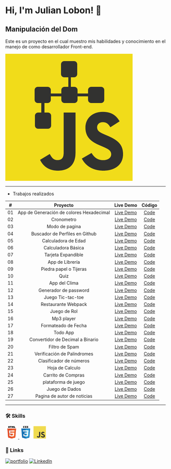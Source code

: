 # Hi, I'm Julian Lobon! 👋

## Manipulación del Dom  

Este es un proyecto en el cual muestro mis habilidades y conocimiento en el manejo de como
desarrollador Front-end.

![DOM](/img/dom.png)

---

* Trabajos realizados

|   #     |         Proyecto    |       Live Demo  | Código   |
|   :-:   |         :-:         |           :-:    |   :-:  |
|   01    | App de Generación de colores Hexadecimal | [Live Demo](https://colores-hexadecimal.vercel.app/) |[Code](https://github.com/Lobonjulian/Manipulacion-del-Dom/tree/main/Codigo%20Hexadecimal)|
|   02    | Cronometro | [Live Demo](https://cronometro-527.netlify.app/) |[Code](https://github.com/Lobonjulian/Manipulacion-del-Dom/tree/main/Cronometro) |
|   03    | Modo de pagina | [Live Demo](https://mododepagina.netlify.app/) |[Code](https://github.com/Lobonjulian/Manipulacion-del-Dom/tree/main/modo%20de%20pagina) |
|   04    | Buscador de Perfiles en Github |  [Live Demo](https://buscadordeperfilengithub.netlify.app/) |[Code](https://github.com/Lobonjulian/Manipulacion-del-Dom/tree/main/GitHub%20api)|
|   05    | Calculadora de Edad | [Live Demo](https://calculo-de-edad.netlify.app/) |[Code](https://github.com/Lobonjulian/Manipulacion-del-Dom/tree/main/calculadora%20de%20edad) |
|   06    | Calculadora Básica | [Live Demo](https://calculadora-527.netlify.app/)|[Code](https://github.com/Lobonjulian/Manipulacion-del-Dom/tree/main/Calculadora) |
|   07    | Tarjeta Expandible | [Live Demo](https://tarjeta-expandible.vercel.app/) |[Code](https://github.com/Lobonjulian/Manipulacion-del-Dom/tree/main/Tarjeta%20Expandible) |
|   08    | App de Librería    | [Live Demo](https://libreria-527.netlify.app/)  |[Code](https://github.com/Lobonjulian/Manipulacion-del-Dom/tree/main/ebook) |
|   09    | Piedra papel o Tijeras| [Live Demo](https://juego-de-piedra-papel-o-tijeras.vercel.app/)| [Code](https://github.com/Lobonjulian/Manipulacion-del-Dom/tree/main/Piedra%20papel%20O%20tijeras)|
|   10    | Quiz  | [Live Demo](https)| [Code](https://github.com/Lobonjulian/Manipulacion-del-Dom/tree/main/Quiz)|
|   11    | App del Clima| [Live Demo](https://climacol.netlify.app/) | [Code](https://github.com/Lobonjulian/Manipulacion-del-Dom/tree/main/App%20clima)|
|   12    | Generador de password| [Live Demo](https://julianlobon.netlify.app/) | [Code](https://github.com/Lobonjulian/Manipulacion-del-Dom/tree/main/Generador%20de%20password)|
|   13   |  Juego Tic-tac-toe| [Live Demo](https://tic-tac-toe-jl.netlify.app/) | [Code](https://github.com/Lobonjulian/Manipulacion-del-Dom/tree/main/Juego%20Tic%20Tac)|
|   14    |  Restaurante Webpack| [Live Demo](https://restaurante-webpack-jl.netlify.app/) | [Code](https://github.com/Lobonjulian/Manipulacion-del-Dom/tree/main/Restaurante)|
|   15    | Juego de Rol      | [Live Demo](https://juego-de-rol-jl.netlify.app/) | [Code](https://github.com/Lobonjulian/Manipulacion-del-Dom/tree/main/Juego%20de%20Rol)|
|   16    | Mp3 player | [Live Demo](https://mp3-player-jl.netlify.app/) | [Code](https://github.com/Lobonjulian/Manipulacion-del-Dom/tree/main/Mp3%20Player)|
|   17    | Formateado de Fecha  | [Live Demo](https://formateador-de-tiempo-jl.netlify.app/) | [Code](https://github.com/Lobonjulian/Manipulacion-del-Dom/tree/main/Fotmateador%20de%20Fechas)|
|   18    | Todo App        | [Live Demo](https://todo-app-jl.netlify.app/) | [Code](https://github.com/Lobonjulian/Manipulacion-del-Dom/tree/main/Todo%20app)|
|   19    | Convertidor de Decimal a Binario | [Live Demo](https://convertidor-de-decimal-a-binario-jl.netlify.app/) | [Code](https://github.com/Lobonjulian/Manipulacion-del-Dom/tree/main/Convertidor%20de%20Decimal%20a%20Binario)|
|   20    | Filtro de Spam    | [Live Demo](https://filtro-de-spam-jl.netlify.app/) | [Code](https://github.com/Lobonjulian/Manipulacion-del-Dom/tree/main/Filtro%20de%20spam)|
|   21    | Verificación de Palindromes | [Live Demo](https://verificador-de-palindromes-jl.netlify.app/) | [Code](https://github.com/Lobonjulian/Manipulacion-del-Dom/tree/main/Verificacion%20de%20Palindromes)|
|   22  | Clasificador de números | [Live Demo](https://clasificador-de-numeros-jl.netlify.app/) | [Code](https://github.com/Lobonjulian/Manipulacion-del-Dom/tree/main/Clasificador%20de%20numeros)|
|   23  | Hoja de Calculo | [Live Demo](https://hoja-de-calculo-jl.netlify.app/) | [Code](https://github.com/Lobonjulian/Manipulacion-del-Dom/tree/main/hoja%20de%20calculo)|
|   24  | Carrito de Compras | [Live Demo](https://carrito-de-compras-jl.netlify.app/) | [Code](https://github.com/Lobonjulian/Manipulacion-del-Dom/tree/main/Carrito%20de%20Compras)|
|  25   | plataforma de juego | [Live Demo](https://plataforma-de-juego-jl.netlify.app/) | [Code](https://github.com/Lobonjulian/Manipulacion-del-Dom/tree/main/plataforma%20de%20juego)|
|   26    | Juego de Dados | [Live Demo](https://juego-de-dados-jl.netlify.app/) | [Code](https://github.com/Lobonjulian/Manipulacion-del-Dom/tree/main/Juego%20de%20Dados)|
|  27   | Pagina de autor de noticias | [Live Demo](https://noticias-de-autor-jl.netlify.app/) | [Code](https://github.com/Lobonjulian/Manipulacion-del-Dom/tree/main/Pagina%20de%20autor%20de%20noticias)|

---

### 🛠 Skills

<p align="left">
<a href="https://www.w3.org/html/" target="_blank" rel="noreferrer"><img src="https://raw.githubusercontent.com/devicons/devicon/master/icons/html5/html5-original-wordmark.svg" alt="html5" width="40" height="40"/> </a>
<a href="https://www.w3schools.com/css/" target="_blank" rel="noreferrer"> <img src="https://raw.githubusercontent.com/devicons/devicon/master/icons/css3/css3-original-wordmark.svg" alt="css3" width="40" height="40"/></a>
<a href="https://developer.mozilla.org/en-US/docs/Web/JavaScript" target="_blank" rel="noreferrer"> <img src="https://raw.githubusercontent.com/devicons/devicon/master/icons/javascript/javascript-original.svg" alt="javascript" width="40" height="40"/></a>
</p>

### 🔗 Links

[![portfolio](https://img.shields.io/badge/my_portfolio-000?style=for-the-badge&logo=ko-fi&logoColor=white)](https://jl-portfolio-cv.netlify.app)
[![LinkedIn](https://img.shields.io/badge/linkedin-0A66C2?style=for-the-badge&logo=linkedin&logoColor=white)](https://www.linkedin.com/in/julian-aguilar-)